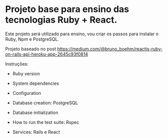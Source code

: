 # Projeto base para ensino das tecnologias Ruby + React.

Este projeto será utilizado para ensino, vou criar os passos para instalar o Ruby, Npm e PostgreSQL.

Projeto baseado no post https://medium.com/@bruno_boehm/reactjs-ruby-on-rails-api-heroku-app-2645c93f0814

Instruções:

* Ruby version

* System dependencies

* Configuration

* Database creation: PostgreSQL

* Database initialization

* How to run the test suite: Rspec

* Services: Rails e React

